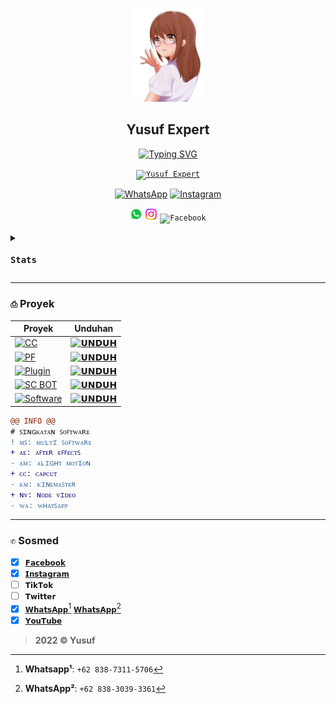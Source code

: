 <p align="center">
<a href="#"><img src="./Media's/moe-3669736_640_2.png" alt="Anime" height="150"></a>
<h2 align="center">Yusuf Expert</h2>
</p>

<p align="center">
<a href="#"><img src="http://readme-typing-svg.herokuapp.com?font=Roboto+Mono&pause=1000&color=FFFF00&center=true&vCenter=true&width=435&lines=WA%3A+%2B62+838-7311-5706;IG%3A+yusuf.expert" alt="Typing SVG" /></a>
</p>

<p align="center">
<code><a href="#"><img src="https://img.shields.io/badge/-Yusuf%20Expert-blue?style=for-the-badge" alt="Yusuf Expert"></a></code>
</p>

<p align="center">
<a href="https://wa.me/6283873115706"><img src="https://img.shields.io/badge/WhatsApp-+6283873115706-green?colorA=64C864&colorB=4BAF4B&style=for-the-badge" alt="WhatsApp"></a>
<a href="https://www.instagram.com/yusuf.expert"><img src="https://img.shields.io/badge/Instagram-yusuf.expert-red?colorA=C86464&colorB=AF4B4B&style=for-the-badge" alt="Instagram"></a>
</p>

<p align="center">
<code><img height="20" alt="WhatsApp" src="./Media's/Logo's/whatsapp.png"></code>
<code><img height="20" alt="Instagram" src="./Media's/Logo's/instagram.png"></code>
<code><img height="20" alt="Facebook" src="./Media's/Logo's/facebook.ico"></code>
</p>

<details><summary><code><h3>Stats</h3></code></summary>
<p align="left">
<a href="#"><img src="https://github-readme-stats.vercel.app/api/pin/?username=YusufExpert&repo=YusufExpert&show_owner=true&theme=react" alt="Pin"></a>
</p>
<p align="left">
<a href="#"><img src="https://github-readme-stats.vercel.app/api?username=YusufExpert&show_icons=true&theme=react" alt="Stats"></a>
</p>
<p align="left">
<a href="#"><img src="https://github-readme-stats.vercel.app/api/top-langs/?username=YusufExpert&layout=compact&theme=react" alt="Top Langs"></a>
</p>
</details>

---
### `⎙` Proyek
|Proyek|Unduhan|
|-|-|
|[![CC](https://img.shields.io/badge/-Color%20Correction-blue?style=for-the-badge)](#)|[![`𝗨𝗡𝗗𝗨𝗛`](https://img.shields.io/badge/-UNDUH-brightgreen?style=for-the-badge)](https://github.com/YusufExpert/YusufExpert/blob/main/CC's/README.md)|
|[![PF](https://img.shields.io/badge/-Project%20File-blue?style=for-the-badge)](#)|[![`𝗨𝗡𝗗𝗨𝗛`](https://img.shields.io/badge/-UNDUH-brightgreen?style=for-the-badge)]()|
|[![Plugin](https://img.shields.io/badge/-Plugin-grey?style=for-the-badge)](#)|[![`𝗨𝗡𝗗𝗨𝗛`](https://img.shields.io/badge/-UNDUH-grey?style=for-the-badge)](#)|
|[![SC BOT](https://img.shields.io/badge/-Script%20BOT-grey?style=for-the-badge)](#)|[![`𝗨𝗡𝗗𝗨𝗛`](https://img.shields.io/badge/-UNDUH-grey?style=for-the-badge)](#)|
|[![Software](https://img.shields.io/badge/-Software-blue?style=for-the-badge)](#)|[![`𝗨𝗡𝗗𝗨𝗛`](https://img.shields.io/badge/-UNDUH-brightgreen?style=for-the-badge)](https://github.com/YusufExpert/YusufExpert/blob/main/Software's/README.md)|

```diff
@@ INFO @@
# ꜱɪɴɢᴋᴀᴛᴀɴ ꜱᴏꜰᴛᴡᴀʀᴇ 
! ᴍꜱ: ᴍᴜʟᴛɪ ꜱᴏꜰᴛᴡᴀʀᴇ 
+ ᴀᴇ: ᴀꜰᴛᴇʀ ᴇꜰꜰᴇᴄᴛꜱ 
- ᴀᴍ: ᴀʟɪɢʜᴛ ᴍᴏᴛɪᴏɴ 
+ ᴄᴄ: ᴄᴀᴘᴄᴜᴛ 
- ᴋᴍ: ᴋɪɴᴇᴍᴀꜱᴛᴇʀ 
+ ɴᴠ: ɴᴏᴅᴇ ᴠɪᴅᴇᴏ 
- ᴡᴀ: ᴡʜᴀᴛꜱᴀᴘᴘ  
```
---
### `✆` Sosmed
- [x] [`𝗙𝗮𝗰𝗲𝗯𝗼𝗼𝗸`](https://www.facebook.com/yusuf.oct)
- [x] [`𝗜𝗻𝘀𝘁𝗮𝗴𝗿𝗮𝗺`](https://www.instagram.com/yusuf.expert)
- [ ] `𝗧𝗶𝗸𝗧𝗼𝗸`
- [ ] `𝗧𝘄𝗶𝘁𝘁𝗲𝗿`
- [x] [`𝗪𝗵𝗮𝘁𝘀𝗔𝗽𝗽`](https://wa.me/6283873115706)[^1] [`𝗪𝗵𝗮𝘁𝘀𝗔𝗽𝗽`](https://wa.me/6283830393361)[^2]
- [x] [`𝗬𝗼𝘂𝗧𝘂𝗯𝗲`](https://youtube.com/channel/UC2e7RORRZrNNTyXXO4lqvjw)

[^1]: **Whatsapp¹**: `+62 838-7311-5706`
[^2]: **WhatsApp²**: `+62 838-3039-3361`

> **2022 © Yusuf**

